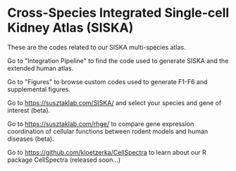 # Cross-Species Integrated Single-cell Kidney Atlas (SISKA)

These are the codes related to our SISKA multi-species atlas. 

Go to "Integration Pipeline" to find the code used to generate SISKA and the extended human atlas.

Go to "Figures" to browse custom codes used to generate F1-F6 and supplemental figures. 

Go to https://susztaklab.com/SISKA/ and select your species and gene of interest (beta).

Go to https://susztaklab.com/rhge/ to compare gene expression coordination of cellular functions between rodent models and human diseases (beta).

Go to https://github.com/kloetzerka/CellSpectra to learn about our R package CellSpectra (released soon...)


